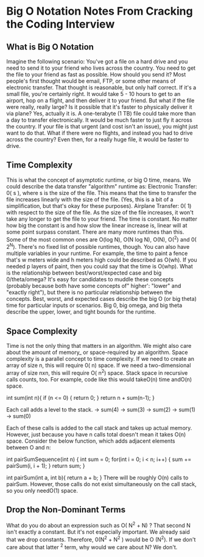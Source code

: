 # Big O Notation Notes From Cracking the Coding Interview

## What is Big O Notation

Imagine the following scenario: You've got a file on a hard drive and you need to send it to your friend who lives across the country. You need to get the file to your friend as fast as possible. How should you send it?
Most people's first thought would be email, FTP, or some other means of electronic transfer. That thought is reasonable, but only half correct.
If it's a small file, you're certainly right. It would take 5 - 10 hours to get to an airport, hop on a flight, and then deliver it to your friend.
But what if the file were really, really large? Is it possible that it's faster to physically deliver it via plane?
Yes, actually it is. A one-terabyte (1 TB) file could take more than a day to transfer electronically. It would be much faster to just fly it across the country. If your file is that urgent (and cost isn't an issue), you might just want to do that.
What if there were no flights, and instead you had to drive across the country? Even then, for a really huge file, it would be faster to drive.

## Time Complexity

This is what the concept of asymptotic runtime, or big O time, means. We could describe the data transfer "algorithm" runtime as:
Electronic Transfer: 0( s ), where s is the size of the file. This means that the time to transfer the file increases linearly with the size of the file. (Yes, this is a bit of a simplification, but that's okay for these purposes).
Airplane Transfer: 0( 1) with respect to the size of the file. As the size of the file increases, it won't take any longer to get the file to your friend. The time is constant.
No matter how big the constant is and how slow the linear increase is, linear will at some point surpass constant.
There are many more runtimes than this. Some of the most common ones are O(log N), O(N log N), O(N), O(<sup>2</sup>) and 0( 2<sup>N</sup>). There's no fixed list of possible runtimes, though.
You can also have multiple variables in your runtime. For example, the time to paint a fence that's w meters wide and h meters high could be described as O(wh). If you needed p layers of paint, then you could say that the time is O(whp).
What is the relationship between best/worst/expected case and big 0/theta/omega?
It's easy for candidates to muddle these concepts (probably because both have some concepts of" higher': "lower" and "exactly right"), but there is no particular relationship between the concepts.
Best, worst, and expected cases describe the big O (or big theta) time for particular inputs or scenarios.
Big 0, big omega, and big theta describe the upper, lower, and tight bounds for the runtime.

## Space Complexity

Time is not the only thing that matters in an algorithm. We might also care about the amount of memory_ or space-required by an algorithm.
Space complexity is a parallel concept to time complexity. If we need to create an array of size n, this will require 0( n) space. If we need a two-dimensional array of size nxn, this will require O( n<sup>2</sup>) space.
Stack space in recursive calls counts, too. For example, code like this would takeO(n) time andO(n) space.

int sum(int n){
     if (n <= 0) {
        return 0;
     }
     return n + sum(n-1);
}

Each call adds a level to the stack.
-> sum(4)
-> sum(3)
-> sum(2)
-> sum(1)
-> sum(0)

Each of these calls is added to the call stack and takes up actual memory.
However, just because you have n calls total doesn't mean it takes O(n) space. Consider the below function, which adds adjacent elements between O and n:

int pairSumSequence(int n) {
    int sum = 0;
    for(int i = 0; i < n; i++)
    {
        sum += pairSum(i, i + 1);
    }
    return sum;
}

int pairSum(int a, int b){
    return a + b;
}
There will be roughly O(n) calls to pairSum. However, those calls do not exist simultaneously on the call stack, so you only needO(1) space.

## Drop the Non-Dominant Terms

What do you do about an expression such as O( N<sup>2</sup> + N) ? That second N isn't exactly a constant. But it's not especially important.
We already said that we drop constants. Therefore, 0(N<sup>2</sup> + N<sup>2</sup> ) would be O (N<sup>2</sup>). If we don't care about that latter <sup>2</sup> term, why would we care about N? We don't.
